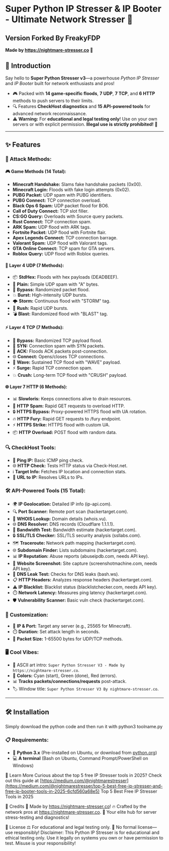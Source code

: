 # Super Python IP Stresser & IP Booter - Ultimate Network Stresser 🚀
## Version Forked By FreakyFDP
**Made by https://nightmare-stresser.co 🌙**

## 🚀 Introduction

Say hello to **Super Python Stresser v3**—a powerhouse *Python IP Stresser* and *IP Booter* built for network enthusiasts and pros!

- 🎮 Packed with **14 game-specific floods**, **7 UDP**, **7 TCP**, and **6 HTTP** methods to push servers to their limits.
- 🔍 Features **CheckHost diagnostics** and **15 API-powered tools** for advanced network reconnaissance.
- ⚠️ **Warning:** For **educational and legal testing only**! Use on your own servers or with explicit permission. **Illegal use is strictly prohibited!** 🚨

---

## ✨ Features

### 🌟 Attack Methods:

#### 🎮 Game Methods (14 Total):
- **Minecraft Handshake:** Slams fake handshake packets (0x00).
- **Minecraft Login:** Floods with fake login attempts (0x02).
- **PUBG Packet:** UDP spam with PUBG identifiers.
- **PUBG Connect:** TCP connection overload.
- **Black Ops 6 Spam:** UDP packet flood for BO6.
- **Call of Duty Connect:** TCP slot filler.
- **CS:GO Query:** Overloads with Source query packets.
- **Rust Connect:** TCP connection spam.
- **ARK Spam:** UDP flood with ARK tags.
- **Fortnite Packet:** UDP flood with Fortnite flair.
- **Apex Legends Connect:** TCP connection barrage.
- **Valorant Spam:** UDP flood with Valorant tags.
- **GTA Online Connect:** TCP spam for GTA servers.
- **Roblox Query:** UDP flood with Roblox queries.

#### 🌊 Layer 4 UDP (7 Methods):
- 📦 **StdHex:** Floods with hex payloads (DEADBEEF).
- 📜 **Plain:** Simple UDP spam with "A" bytes.
- 🔄 **Bypass:** Randomized packet flood.
- 💥 **Burst:** High-intensity UDP bursts.
- 🌩️ **Storm:** Continuous flood with "STORM" tag.
- 🏃 **Rush:** Rapid UDP bursts.
- 💣 **Blast:** Randomized flood with "BLAST" tag.

#### ⚡ Layer 4 TCP (7 Methods):
- 🔗 **Bypass:** Randomized TCP payload flood.
- 🚪 **SYN:** Connection spam with SYN packets.
- 🔑 **ACK:** Floods ACK packets post-connection.
- 🌐 **Connect:** Opens/closes TCP connections.
- 🌊 **Wave:** Sustained TCP flood with "WAVE" payload.
- ⚡ **Surge:** Rapid TCP connection spam.
- 💥 **Crush:** Long-term TCP flood with "CRUSH" payload.

#### 🌐 Layer 7 HTTP (6 Methods):
- 📊 **Slowloris:** Keeps connections alive to drain resources.
- 🔎 **HTTP Spam:** Rapid GET requests to overload HTTP.
- 🔒 **HTTPS Bypass:** Proxy-powered HTTPS flood with UA rotation.
- 🔥 **HTTP Fury:** Rapid GET requests to /fury endpoint.
- ⚡ **HTTPS Strike:** HTTPS flood with custom UA.
- 📦 **HTTP Overload:** POST flood with random data.

### 🔍 CheckHost Tools:
- 📡 **Ping IP:** Basic ICMP ping check.
- 🌐 **HTTP Check:** Tests HTTP status via Check-Host.net.
- ℹ️ **Target Info:** Fetches IP location and connection stats.
- 🔗 **URL to IP:** Resolves URLs to IPs.

### 🛠️ API-Powered Tools (15 Total):
- 🌍 **IP Geolocation:** Detailed IP info (ip-api.com).
- 🔍 **Port Scanner:** Remote port scan (hackertarget.com).
- 📜 **WHOIS Lookup:** Domain details (whois.vu).
- 🌐 **DNS Resolver:** DNS records (Cloudflare 1.1.1.1).
- 📏 **Bandwidth Test:** Bandwidth estimate (hackertarget.com).
- 🔒 **SSL/TLS Checker:** SSL/TLS security analysis (ssllabs.com).
- 🗺️ **Traceroute:** Network path mapping (hackertarget.com).
- 🌐 **Subdomain Finder:** Lists subdomains (hackertarget.com).
- 📊 **IP Reputation:** Abuse reports (abuseipdb.com, needs API key).
- 📸 **Website Screenshot:** Site capture (screenshotmachine.com, needs API key).
- 🔐 **DNS Leak Test:** Checks for DNS leaks (bash.ws).
- 📋 **HTTP Headers:** Analyzes response headers (hackertarget.com).
- ⚠️ **IP Blacklist:** Blacklist status (blacklistchecker.com, needs API key).
- ⏱️ **Network Latency:** Measures ping latency (hackertarget.com).
- 🛡️ **Vulnerability Scanner:** Basic vuln check (hackertarget.com).

### 🎨 Customization:
- 🎯 **IP & Port:** Target any server (e.g., 25565 for Minecraft).
- ⏱️ **Duration:** Set attack length in seconds.
- 📏 **Packet Size:** 1-65500 bytes for UDP/TCP methods.

### 🖥️ Cool Vibes:
- 🎨 ASCII art intro: `Super Python Stresser V3 - Made by https://nightmare-stresser.co`.
- 🌈 **Colors:** Cyan (start), Green (done), Red (errors).
- 📊 **Tracks packets/connections/requests** post-attack.
- 🏷️ Window title: `Super Python Stresser V3 By nightmare-stresser.co`.

---

## 🛠️ Installation
Simply download the python code and then run it with python3 toolname.py

### 📋 Requirements:
- 🐍 **Python 3.x** (Pre-installed on Ubuntu, or download from [python.org](https://www.python.org/))
- 💻 **A terminal** (Bash on Ubuntu, Command Prompt/PowerShell on Windows)


🌟 Learn More
Curious about the top 5 free IP Stresser tools in 2025? Check out this guide at [https://medium.com/@nightmarestresser](https://medium.com/@nightmarestresser/top-5-best-free-ip-stresser-and-free-ip-booter-tools-in-2025-6cfd560a68e5)
Top 5 Best Free IP Stresser Tools in 2025

🙌 Credits
🌙 Made by https://nightmare-stresser.co!
🔥 Crafted by the network pros at https://nightmare-stresser.co.
🚀 Your elite hub for server stress-testing and diagnostics!

📜 License
⚖️ For educational and legal testing only.
🚫 No formal license—use responsibly!
Disclaimer: This Python IP Stresser is for educational and ethical testing only. Use it legally on systems you own or have permission to test. Misuse is your responsibility!

